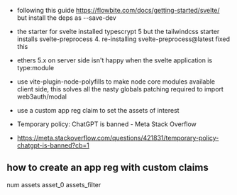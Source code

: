 - following this guide https://flowbite.com/docs/getting-started/svelte/
  but install the deps as --save-dev
- the starter for svelte installed typescrypt 5 but the tailwindcss starter installs svelte-preprocess 4. re-installing svelte-preprocess@latest fixed this
- ethers 5.x on server side isn't happy when the svelte application is type:module
- use vite-plugin-node-polyfills to make node core modules available client side, this solves all the nasty globals patching required to import web3auth/modal

- use a custom app reg claim to set the assets of interest
- Temporary policy: ChatGPT is banned - Meta Stack Overflow
- https://meta.stackoverflow.com/questions/421831/temporary-policy-chatgpt-is-banned?cb=1

## how to create an app reg with custom claims

num assets
asset_0
assets_filter
